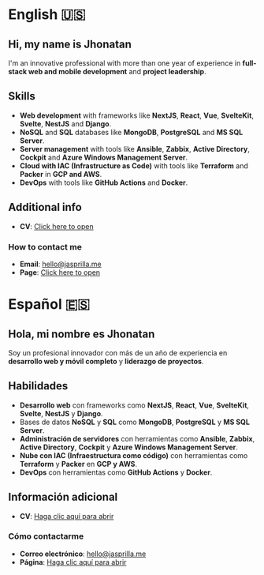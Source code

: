 # English 🇺🇸

## Hi, my name is **Jhonatan**
I'm an innovative professional with more than one year of experience in **full-stack web and mobile development** and **project leadership**.  

## Skills
- **Web development** with frameworks like **NextJS**, **React**, **Vue**, **SvelteKit**, **Svelte**, **NestJS** and **Django**. 
- **NoSQL** and **SQL** databases like **MongoDB**, **PostgreSQL** and **MS SQL Server**.
- **Server management** with tools like **Ansible**, **Zabbix**, **Active Directory**, **Cockpit** and **Azure Windows Management Server**.
- **Cloud with IAC (Infrastructure as Code)** with tools like **Terraform** and **Packer** in **GCP and AWS**.
- **DevOps** with tools like **GitHub Actions** and **Docker**.

## Additional info
- **CV**: [Click here to open](https://drive.google.com/file/d/17IxfO64feMWVI5dnmxQ2A0zjpgrneFAN/view?usp=sharing)

### How to contact me
- **Email**: hello@jasprilla.me
- **Page**: [Click here to open](https://jasprilla.me)

# Español 🇪🇸

## Hola, mi nombre es **Jhonatan**
Soy un profesional innovador con más de un año de experiencia en **desarrollo web y móvil completo** y **liderazgo de proyectos**.

## Habilidades
- **Desarrollo web** con frameworks como **NextJS**, **React**, **Vue**, **SvelteKit**, **Svelte**, **NestJS** y **Django**. 
- Bases de datos **NoSQL** y **SQL** como **MongoDB**, **PostgreSQL** y **MS SQL Server**.
- **Administración de servidores** con herramientas como **Ansible**, **Zabbix**, **Active Directory**, **Cockpit** y **Azure Windows Management Server**.
- **Nube con IAC (Infraestructura como código)** con herramientas como **Terraform** y **Packer** en **GCP y AWS**.
- **DevOps** con herramientas como **GitHub Actions** y **Docker**.

## Información adicional
- **CV**: [Haga clic aquí para abrir](https://drive.google.com/file/d/1dahRblrIWWmYnO3BWVL0HpS7Nc5iVCzA/view?usp=sharing)

### Cómo contactarme
- **Correo electrónico**: hello@jasprilla.me
- **Página**: [Haga clic aquí para abrir](https://jasprilla.me)
